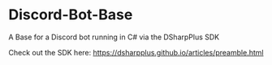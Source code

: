 # Discord-Bot-Base
A Base for a Discord bot running in C# via the DSharpPlus SDK

Check out the SDK here:
https://dsharpplus.github.io/articles/preamble.html
